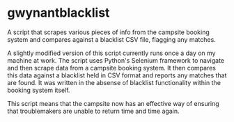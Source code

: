 # gwynantblacklist
A script that scrapes various pieces of info from the campsite booking system and compares against a blacklist CSV file, flagging any matches.  

A slightly modified version of this script currently runs once a day on my machine at work.  The script uses Python's Selenium framework to navigate 
and then scrape data from a campsite booking system.  It then compares this data against a blacklist held in CSV format and reports any matches that 
are found.  It was written in the absense of blacklist functionality within the booking system itself.  

This script means that the campsite now has an effective way of ensuring that troublemakers are unable to return time and time again.  
